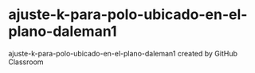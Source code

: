 # ajuste-k-para-polo-ubicado-en-el-plano-daleman1
ajuste-k-para-polo-ubicado-en-el-plano-daleman1 created by GitHub Classroom
